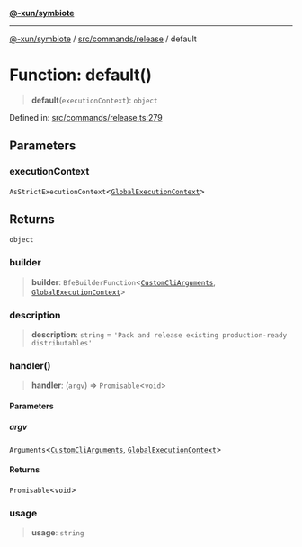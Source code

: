 [**@-xun/symbiote**](../../../../README.md)

***

[@-xun/symbiote](../../../../README.md) / [src/commands/release](../README.md) / default

# Function: default()

> **default**(`executionContext`): `object`

Defined in: [src/commands/release.ts:279](https://github.com/Xunnamius/symbiote/blob/02e289a9c890d4a9fb9b9f17fa7e8731f4ab9d2b/src/commands/release.ts#L279)

## Parameters

### executionContext

`AsStrictExecutionContext`\<[`GlobalExecutionContext`](../../../configure/type-aliases/GlobalExecutionContext.md)\>

## Returns

`object`

### builder

> **builder**: `BfeBuilderFunction`\<[`CustomCliArguments`](../type-aliases/CustomCliArguments.md), [`GlobalExecutionContext`](../../../configure/type-aliases/GlobalExecutionContext.md)\>

### description

> **description**: `string` = `'Pack and release existing production-ready distributables'`

### handler()

> **handler**: (`argv`) => `Promisable`\<`void`\>

#### Parameters

##### argv

`Arguments`\<[`CustomCliArguments`](../type-aliases/CustomCliArguments.md), [`GlobalExecutionContext`](../../../configure/type-aliases/GlobalExecutionContext.md)\>

#### Returns

`Promisable`\<`void`\>

### usage

> **usage**: `string`
